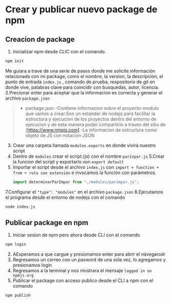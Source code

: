 # Crear y publicar nuevo package de npm

## Creacion de package
1. Inicializar npm desde CLIC con el comando. 
````sh
npm init
````
Me guiara a trave de una serie de pasos donde me solicite información relacionada con mi package, como el nombre, la version, la descripcion, el punto de entrada   `index.js` , comando de prueba, respositorio de git en donde vive, palabras clave para coincidir con busquedas, autor, licencia.
2.Precionar enter para aceptar que la informacion es correcta y generar el archivo `package.json`
> - package.json
-Contiene informacion sobre el proyecto-modulo que vamos a crear.Son un estandar de nodejs para facilitar la estructura y ejecucion de los proyectos dentro del entorno de ejecucion y de esta manera poder compartirlo a traves del sitio de [https://www.nmpjs.com]
-La informacion de estructura como objeto de JS con notacion JSON

3. Crear una carpeta llamada `modules.exports` en donde vivirá nuestro script
4. Dentro de `modules` crear el script.(js) con el nombre `parinpar.js`
5.Crear la funcion del script y exportarlo von `export default`
6. Importar el script desde el archivo `index.js` con `import + function + from + ruta con extensión` e invocamos la función con parámetros.
    ````javascript
    import determinarParImpar from "./modules/parimpar.js";
    ````
7.Configurar el `"type": "modules"` en el archivo `package.json`
8.Ejecutamos el programa desde el entorno de nodejs con el comando 
````sh
node index.js
````

## Publicar package en npm
1. Iniciar sesion de npm pero ahora desde CLI con el comando 
```sh
npm login
```
2. AEsperamos a que cargue y presionamos enter para abrir el navegarodr
3. Regresamos un correo con un pasword de una sola vez, lo agregamos y presionamos login
4. Regresamos a la terminal y nos mostrara el mensaje `logged in on npmjs.org`
5. Publicar el package con acceso publico desde el CLI  a npm con el comando 
```sh
npm publish
````